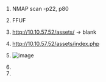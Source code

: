 1. NMAP scan -p22, p80    
2. FFUF
3. http://10.10.57.52/assets/ -> blank  
4. http://10.10.57.52/assets/index.php
5. ![image](https://github.com/user-attachments/assets/7e465e80-e5e8-4eec-a5d1-abc07b31bd21)

6. 
7. 
